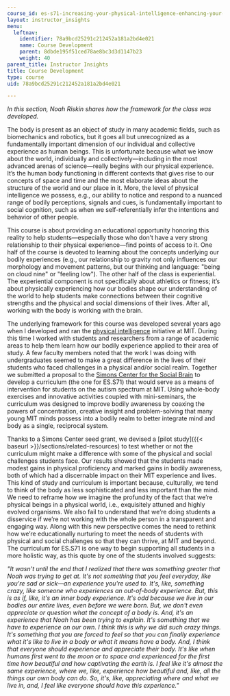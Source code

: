 ```yaml
---
course_id: es-s71-increasing-your-physical-intelligence-enhancing-your-social-smarts-spring-2014
layout: instructor_insights
menu:
  leftnav:
    identifier: 78a9bcd25291c212452a181a2bd4e021
    name: Course Development
    parent: 8dbde195f51ced78ae8bc3d3d1147b23
    weight: 40
parent_title: Instructor Insights
title: Course Development
type: course
uid: 78a9bcd25291c212452a181a2bd4e021

---
```


_In this section, Noah Riskin shares how the framework for the class was developed._

The body is present as an object of study in many academic fields, such as biomechanics and robotics, but it goes all but unrecognized as a fundamentally important dimension of our individual and collective experience as human beings. This is unfortunate because what we know about the world, individually and collectively—including in the most advanced arenas of science—really begins with our physical experience. It’s the human body functioning in different contexts that gives rise to our concepts of space and time and the most elaborate ideas about the structure of the world and our place in it. More, the level of physical intelligence we possess, e.g., our ability to notice and respond to a nuanced range of bodily perceptions, signals and cues, is fundamentally important to social cognition, such as when we self-referentially infer the intentions and behavior of other people.

This course is about providing an educational opportunity honoring this reality to help students—especially those who don’t have a very strong relationship to their physical experience—find points of access to it. One half of the course is devoted to learning about the concepts underlying our bodily experiences (e.g., our relationship to gravity not only influences our morphology and movement patterns, but our thinking and language: "being on cloud nine" or "feeling low"). The other half of the class is experiential. The experiential component is not specifically about athletics or fitness; it’s about physically experiencing how our bodies shape our understanding of the world to help students make connections between their cognitive strengths and the physical and social dimensions of their lives. After all, working with the body is working with the brain.

The underlying framework for this course was developed several years ago when I developed and ran the [physical intelligence](/courses/pe-910-physical-intelligence-january-iap-2002/) initiative at MIT. During this time I worked with students and researchers from a range of academic areas to help them learn how our bodily experience applied to their area of study. A few faculty members noted that the work I was doing with undergraduates seemed to make a great difference in the lives of their students who faced challenges in a physical and/or social realm. Together we submitted a proposal to the [Simons Center for the Social Brain](http://web.mit.edu/scsb/) to develop a curriculum (the one for ES.S71) that would serve as a means of intervention for students on the autism spectrum at MIT. Using whole-body exercises and innovative activities coupled with mini-seminars, the curriculum was designed to improve bodily awareness by coaxing the powers of concentration, creative insight and problem-solving that many young MIT minds possess into a bodily realm to better integrate mind and body as a single, reciprocal system.

Thanks to a Simons Center seed grant, we devised a [pilot study]({{< baseurl >}}/sections/related-resources) to test whether or not the curriculum might make a difference with some of the physical and social challenges students face. Our results showed that the students made modest gains in physical proficiency and marked gains in bodily awareness, both of which had a discernable impact on their MIT experience and lives. This kind of study and curriculum is important because, culturally, we tend to think of the body as less sophisticated and less important than the mind. We need to reframe how we imagine the profundity of the fact that we’re physical beings in a physical world, i.e., exquisitely attuned and highly evolved organisms. We also fail to understand that we’re doing students a disservice if we’re not working with the whole person in a transparent and engaging way. Along with this new perspective comes the need to rethink how we’re educationally nurturing to meet the needs of students with physical and social challenges so that they can thrive, at MIT and beyond. The curriculum for ES.S71 is one way to begin supporting all students in a more holistic way, as this quote by one of the students involved suggests:

_"It wasn't until the end that I realized that there was something greater that Noah was trying to get at. It's not something that you feel everyday, like you're sad or sick—an experience you're used to. It's, like, something crazy, like someone who experiences an out-of-body experience. But, this is as if, like, it's an inner body experience. It's odd because we live in our bodies our entire lives, even before we were born. But, we don't even appreciate or question what the concept of a body is. And, it's an experience that Noah has been trying to explain. It's something that we have to experience on our own. I think this is why we did such crazy things. It's something that you are forced to feel so that you can finally experience what it's like to live in a body or what it means have a body. And, I think that everyone should experience and appreciate their body. It's like when humans first went to the moon or to space and experienced for the first time how beautiful and how captivating the earth is. I feel like it's almost the same experience, where we, like, experience how beautiful and, like, all the things our own body can do. So, it's, like, appreciating where and what we live in, and, I feel like everyone should have this experience."_